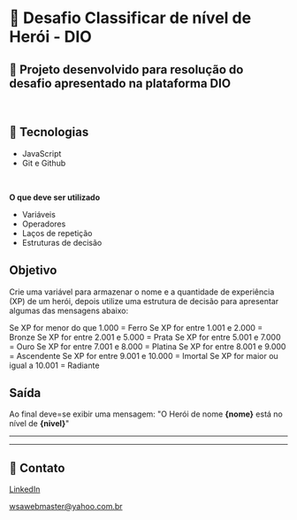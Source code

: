 # 📂 Desafio Classificar de nível de Herói - DIO

## 📃 Projeto desenvolvido para resolução do desafio apresentado na plataforma DIO

<br />

## 🚀 Tecnologias

- JavaScript
- Git e Github

<br />

**O que deve ser utilizado**

 - Variáveis
 - Operadores
 - Laços de repetição
 - Estruturas de decisão

## Objetivo

Crie uma variável para armazenar o nome e a quantidade de experiência (XP) de um herói, depois utilize uma estrutura de decisão para apresentar algumas das mensagens abaixo:

Se XP for menor do que 1.000 = Ferro
Se XP for entre 1.001 e 2.000 = Bronze
Se XP for entre 2.001 e 5.000 = Prata
Se XP for entre 5.001 e 7.000 = Ouro
Se XP for entre 7.001 e 8.000 = Platina
Se XP for entre 8.001 e 9.000 = Ascendente
Se XP for entre 9.001 e 10.000 = Imortal
Se XP for maior ou igual a 10.001 = Radiante

## Saída

Ao final deve=se exibir uma mensagem:
"O Herói de nome **{nome}** está no nível de **{nivel}**"


---
---
## 📧 Contato
[LinkedIn](https://www.linkedin.com/in/wsawebmaster/)

wsawebmaster@yahoo.com.br
